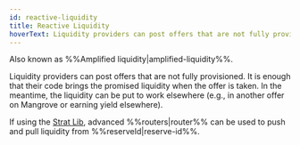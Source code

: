 ```yaml
---
id: reactive-liquidity
title: Reactive Liquidity
hoverText: Liquidity providers can post offers that are not fully provisioned. It is enough that their code brings the promised liquidity at match-time. In the meantime, it can be put to work.
---
```


Also known as %%Amplified liquidity|amplified-liquidity%%.

Liquidity providers can post offers that are not fully provisioned. It is enough that their code brings the promised liquidity when the offer is taken. In the meantime, the liquidity can be put to work elsewhere (e.g., in another offer on Mangrove or earning yield elsewhere). 

If using the [Strat Lib](../strat-lib/README.md), advanced %%routers|router%% can be used to push and pull liquidity from %%reserveId|reserve-id%%.

